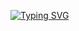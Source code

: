 [![Typing SVG](https://readme-typing-svg.demolab.com?font=Fira+Code&duration=600&pause=500&color=38F77FFF&vCenter=true&multiline=true&width=606&height=130&lines=import+torch;from+model+import+Model;Model.fit()_;Epoch+1+[=======================================];Get+Off+Work%EF%BC%81)](https://git.io/typing-svg)

